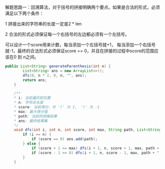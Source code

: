 解题思路一：回溯算法，对于括号的拼接明确两个要点。如果是合法的形式，必须满足以下两个条件：

1 拼接出来的字符串的长度一定是2 * len

2 合法的形式必须保证每一个右括号的左边都必须有一个左括号。

可以设计一个score用来计数，每当添加一个左括号就+1， 每当添加一个右括号就-1，最终的合法形式必须保证score == 0，并且在拼接的过程中score的范围应该在0 到 n之间。

```java
public List<String> generateParenthesis(int n) {
        List<String> ans = new ArrayList<>();
        dfs(0, n * 2, 0, n, "", ans);
        return ans;
    }

    /**
    * i: 当前遍历到位置
    * n: 字符总长度
    * score: 当前得分，令 '(' 为 1， ')' 为 -1
    * max: 最大得分值
    * path: 当前的拼接结果
    * ans: 最终结果集
    */
    void dfs(int i, int n, int score, int max, String path, List<String> ans) {
        if (i == n) {
            if (score == 0) ans.add(path);
        } else {
            if (score + 1 <= max) dfs(i + 1, n, score + 1, max, path + "(", ans);
            if (score - 1 >= 0) dfs(i + 1, n, score - 1, max, path + ")", ans);
        }
    }
```

















































